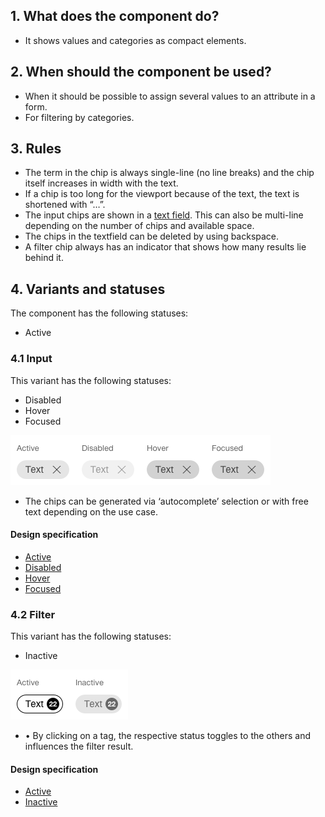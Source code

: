 ## 1. What does the component do?
* It shows values and categories as compact elements.


## 2. When should the component be used?
* When it should be possible to assign several values to an attribute in a form.
* For filtering by categories.


## 3. Rules
* The term in the chip is always single-line (no line breaks) and the chip itself increases in width with the text.
* If a chip is too long for the viewport because of the text, the text is shortened with “…”.
* The input chips are shown in a [text field](https://digital.sbb.ch/en/webapps/components/textfiled). This can also be multi-line depending on the number of chips and available space.
* The chips in the textfield can be deleted by using backspace.
* A filter chip always has an indicator that shows how many results lie behind it.

## 4. Variants and statuses
The component has the following statuses:
* Active

### 4.1 Input
This variant has the following statuses:
* Disabled
* Hover
* Focused

![Image of the chip component as an entry value](https://raw.githubusercontent.com/sbb-design-systems/design-system-webapp-documentation/master/documentation/components/chip/images/chip_input.png 'class: image')

* The chips can be generated via ‘autocomplete’ selection or with free text depending on the use case.

#### Design specification
* [Active](https://sbb.invisionapp.com/d/main#/console/17140415/355318411/inspect)
* [Disabled](https://sbb.invisionapp.com/d/main#/console/17140415/355318412/inspect)
* [Hover](https://sbb.invisionapp.com/d/main#/console/17140415/355318413/inspect)
* [Focused](https://sbb.invisionapp.com/d/main#/console/17140415/411471931/inspect)

### 4.2 Filter
This variant has the following statuses:
* Inactive

![Image of the chip component for filtering](https://raw.githubusercontent.com/sbb-design-systems/design-system-webapp-documentation/master/documentation/components/chip/images/chip_filter.png 'class: image')

* •	By clicking on a tag, the respective status toggles to the others and influences the filter result.

#### Design specification
* [Active](https://sbb.invisionapp.com/d/main#/console/17140415/355318415/inspect)
* [Inactive](https://sbb.invisionapp.com/d/main#/console/17140415/355318416/inspect)
